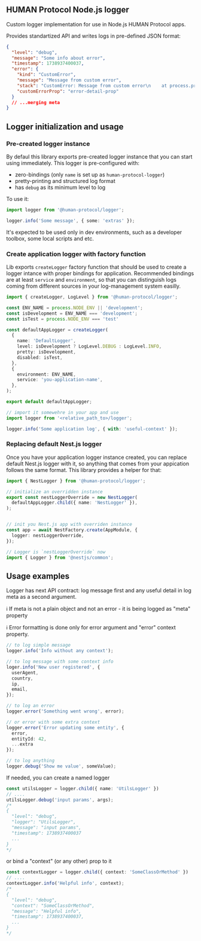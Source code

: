 ## HUMAN Protocol Node.js logger

Custom logger implementation for use in Node.js HUMAN Protocol apps.

Provides standartized API and writes logs in pre-defined JSON format:
```json
{
  "level": "debug",
  "message": "Some info about error",
  "timestamp": 1738937400037,
  "error": {
    "kind": "CustomError",
    "message": "Message from custom error",
    "stack": "CustomError: Message from custom error\n    at process.processTicksAndRejections (node:internal/process/task_queues:95:5)",
    "customErrorProp": "error-detail-prop"
  }
  // ...merging meta
}
```

## Logger initialization and usage

### Pre-created logger instance
By defaul this library exports pre-created logger instance that you can start using immediately. This logger is pre-configured with:
  - zero-bindings (only `name` is set up as `human-protocol-logger`)
  - pretty-printing and structured log format
  - has `debug` as its minimum level to log

To use it:
```ts
import logger from '@human-protocol/logger';

logger.info('Some message', { some: 'extras' });
```
It's expected to be used only in dev environments, such as a developer toolbox, some local scripts and etc.

### Create application logger with factory function

Lib exports `createLogger` factory function that should be used to create a logger intance with proper bindings for application. Recommended bindings are at least `service` and `environment`, so that you can distinguish logs coming from different sources in your log-management system easilly.

```ts
import { createLogger, LogLevel } from '@human-protocol/logger';

const ENV_NAME = process.NODE_ENV || 'development';
const isDevelopment = ENV_NAME === 'development';
const isTest = process.NODE_ENV === 'test'

const defaultAppLogger = createLogger(
  {
    name: 'DefaultLogger',
    level: isDevelopment ? LogLevel.DEBUG : LogLevel.INFO,
    pretty: isDevelopment,
    disabled: isTest,
  },
  {
    environment: ENV_NAME,
    service: 'you-application-name',
  },
);

export default defaultAppLogger;

// import it somewehre in your app and use
import logger from '<relative_path_to>/logger';

logger.info('Some application log', { with: 'useful-context' });
```

### Replacing default Nest.js logger
Once you have your application logger instance created, you can replace default Nest.js logger with it, so anything that comes from your appication follows the same format. This library provides a helper for that:

```ts
import { NestLogger } from '@human-protocol/logger';

// initialize an overridden instance
export const nestLoggerOverride = new NestLogger(
  defaultAppLogger.child({ name: 'NestLogger' }),
);


// init you Nest.js app with overriden instance
const app = await NestFactory.create(AppModule, {
  logger: nestLoggerOverride,
});

// Logger is `nestLoggerOverride` now
import { Logger } from '@nestjs/common';
```

## Usage examples
Logger has next API contract: log message first and any useful detail in log meta as a second argument.

:information_source: If meta is not a plain object and not an error - it is being logged as "meta" property

:information_source: Error formatting is done only for error argument and "error" context property.

```ts
// to log simple message
logger.info('Info without any context');

// to log message with some context info
loger.info('New user registered', {
  userAgent,
  country,
  ip,
  email,
});

// to log an error
logger.error('Something went wrong', error);

// or error with some extra context
logger.error('Error updating some entity', {
  error,
  entityId: 42,
  ...extra
});

// to log anything
logger.debug('Show me value', someValue);
```

If needed, you can create a named logger
```ts
const utilsLogger = logger.child({ name: 'UtilsLogger' })
// ....
utilsLogger.debug('input params', args);
/*
{
  "level": "debug",
  "logger": "UtilsLogger",
  "message": "input params",
  "timestamp": 1738937400037
  ...
}
*/
```
or bind a "context" (or any other) prop to it
```ts
const contextLogger = logger.child({ context: 'SomeClassOrMethod' })
// ....
contextLogger.info('Helpful info', context);
/*
{
  "level": "debug",
  "context": "SomeClassOrMethod",
  "message": "Helpful info",
  "timestamp": 1738937400037,
  ...
}
*/
```